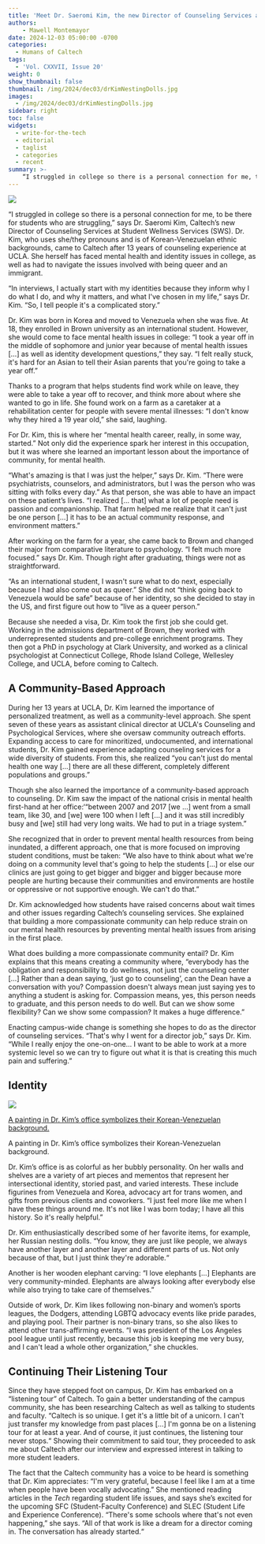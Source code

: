 ```yaml
---
title: 'Meet Dr. Saeromi Kim, the new Director of Counseling Services at SWS'
authors:
    - Mawell Montemayor
date: 2024-12-03 05:00:00 -0700
categories:
  - Humans of Caltech
tags:
  - 'Vol. CXXVII, Issue 20'
weight: 0
show_thumbnail: false
thumbnail: /img/2024/dec03/drKimNestingDolls.jpg
images:
  - /img/2024/dec03/drKimNestingDolls.jpg
sidebar: right
toc: false
widgets:
  - write-for-the-tech
  - editorial
  - taglist
  - categories
  - recent
summary: >-
    “I struggled in college so there is a personal connection for me, to be there for students who are struggling,” says Dr. Saeromi Kim, Caltech’s new Director of Counseling Services at Student Wellness Services (SWS). Dr. Kim, who uses she/they pronouns and is of Korean-Venezuelan ethnic backgrounds, came to Caltech after 13 years of counseling experience at UCLA. She herself has faced mental health and identity issues in college, as well as had to navigate the issues involved with being queer and an immigrant.
---
```


![](/img/2024/dec03/drKimNestingDolls.jpg)

“I struggled in college so there is a personal connection for me, to be there for students who are struggling,” says Dr. Saeromi Kim, Caltech’s new Director of Counseling Services at Student Wellness Services (SWS). Dr. Kim, who uses she/they pronouns and is of Korean-Venezuelan ethnic backgrounds, came to Caltech after 13 years of counseling experience at UCLA. She herself has faced mental health and identity issues in college, as well as had to navigate the issues involved with being queer and an immigrant.

“In interviews, I actually start with my identities because they inform why I do what I do, and why it matters, and what I've chosen in my life,” says Dr. Kim. “So, I tell people it's a complicated story.”

Dr. Kim was born in Korea and moved to Venezuela when she was five. At 18, they enrolled in Brown university as an international student. However, she would come to face mental health issues in college: “I took a year off in the middle of sophomore and junior year because of mental health issues […] as well as identity development questions,” they say. “I felt really stuck, it's hard for an Asian to tell their Asian parents that you're going to take a year off.”

Thanks to a program that helps students find work while on leave, they were able to take a year off to recover, and think more about where she wanted to go in life. She found work on a farm as a caretaker at a rehabilitation center for people with severe mental illnesses: “I don't know why they hired a 19 year old,” she said, laughing.

For Dr. Kim, this is where her “mental health career, really, in some way, started.” Not only did the experience spark her interest in this occupation, but it was where she learned an important lesson about the importance of community, for mental health.

“What's amazing is that I was just the helper,” says Dr. Kim. “There were psychiatrists, counselors, and administrators, but I was the person who was sitting with folks every day.” As that person, she was able to have an impact on these patient’s lives.  “I realized [… that] what a lot of people need is passion and companionship. That farm helped me realize that it can't just be one person […] it has to be an actual community response, and environment matters.”

After working on the farm for a year, she came back to Brown and changed their major from comparative literature to psychology. “I felt much more focused.” says Dr. Kim. Though right after graduating, things were not as straightforward.

“As an international student, I wasn't sure what to do next, especially because I had also come out as queer.” She did not “think going back to Venezuela would be safe” because of her identity, so she decided to stay in the US, and first figure out how to “live as a queer person.”

Because she needed a visa, Dr. Kim took the first job she could get. Working in the admissions department of Brown, they worked with underrepresented students and pre-college enrichment programs. They then got a PhD in psychology at Clark University, and worked as a clinical psychologist at Connecticut College, Rhode Island College, Wellesley College, and UCLA, before coming to Caltech.


## **A Community-Based Approach**

During her 13 years at UCLA, Dr. Kim learned the importance of personalized treatment, as well as a community-level approach. She spent seven of these years as assistant clinical director at UCLA's Counseling and Psychological Services, where she oversaw community outreach efforts. Expanding access to care for minoritized, undocumented, and international students, Dr. Kim gained experience adapting counseling services for a wide diversity of students. From this, she realized “you can't just do mental health one way […] there are all these different, completely different populations and groups.”

Though she also learned the importance of a community-based approach to counseling. Dr. Kim saw the impact of the national crisis in mental health first-hand at her office:‘“between 2007 and 2017 [we …] went from a small team, like 30, and [we] were 100 when I left […] and it was still incredibly busy and [we] still had very long waits. We had to put in a triage system.”

She recognized that in order to prevent mental health resources from being inundated, a different approach, one that is more focused on improving student conditions, must be taken: “We also have to think about what we're doing on a community level that's going to help the students […] or else our clinics are just going to get bigger and bigger and bigger because more people are hurting because their communities and environments are hostile or oppressive or not supportive enough. We can't do that.”

Dr. Kim acknowledged how students have raised concerns about wait times and other issues regarding Caltech’s counseling services. She explained that building a more compassionate community can help reduce strain on our mental health resources by preventing mental health issues from arising in the first place.

What does building a more compassionate community entail? Dr. Kim explains that this means creating a community where, “everybody has the obligation and responsibility to do wellness, not just the counseling center […] Rather than a dean saying, ‘just go to counseling’, can the Dean have a conversation with you? Compassion doesn't always mean just saying yes to anything a student is asking for. Compassion means, yes, this person needs to graduate, and this person needs to do well. But can we show some flexibility? Can we show some compassion? It makes a huge difference.”

Enacting campus-wide change is something she hopes to do as the director of counseling services. “That's why I went for a director job,” says Dr. Kim. “While I really enjoy the one-on-one… I want to be able to work at a more systemic level so we can try to figure out what it is that is creating this much pain and suffering.”


## **Identity**



![](/img/2024/dec03/drKimPainting.jpg)

[A painting in Dr. Kim’s office symbolizes their Korean-Venezuelan background.](https://lh7-rt.googleusercontent.com/docsz/AD_4nXf5J4yH9oYlR-vspJWTsnSYDWxbNX8DNN8XYkinO_8JoTtDpmtXNGWbzOgyww_HZwGaD1TKSraClDMgyihpM8L8mgYJhfWlZxfiHOI07owFQjy3KpJYN_LgHBop1_Lc-L8shtnQfQ?key=Ww1YbC_rSCda43q0uiTC4fMk)

A painting in Dr. Kim’s office symbolizes their Korean-Venezuelan background.

Dr. Kim’s office is as colorful as her bubbly personality. On her walls and shelves are a variety of art pieces and mementos that represent her intersectional identity, storied past, and varied interests. These include figurines from Venezuela and Korea, advocacy art for trans women, and gifts from previous clients and coworkers. “I just feel more like me when I have these things around me. It's not like I was born today; I have all this history. So it's really helpful.”

Dr. Kim enthusiastically described some of her favorite items, for example, her Russian nesting dolls. “You know, they are just like people, we always have another layer and another layer and different parts of us. Not only because of that, but I just think they're adorable.“

Another is her wooden elephant carving: “I love elephants [...] Elephants are very community-minded. Elephants are always looking after everybody else while also trying to take care of themselves.”

Outside of work, Dr. Kim likes following non-binary and women’s sports leagues, the Dodgers, attending LGBTQ advocacy events like pride parades, and playing pool. Their partner is non-binary trans, so she also likes to attend other trans-affirming events. “I was president of the Los Angeles pool league until just recently, because this job is keeping me very busy, and I can't lead a whole other organization,” she chuckles.


## **Continuing Their Listening Tour**

Since they have stepped foot on campus, Dr. Kim has embarked on a “listening tour” of Caltech. To gain a better understanding of the campus community, she has been researching Caltech as well as talking to students and faculty. “Caltech is so unique. I get it's a little bit of a unicorn. I can't just transfer my knowledge from past places […] I'm gonna be on a listening tour for at least a year. And of course, it just continues, the listening tour never stops.“ Showing their commitment to said tour, they proceeded to ask me about Caltech after our interview and expressed interest in talking to more student leaders.

The fact that the Caltech community has a voice to be heard is something that Dr. Kim appreciates: “I'm very grateful, because I feel like I am at a time when people have been vocally advocating.” She mentioned reading articles in the *Tech* regarding student life issues, and says she’s excited for the upcoming SFC (Student-Faculty Conference)  and SLEC (Student Life and Experience Conference). “There's some schools where that's not even happening,” she says. “All of that work is like a dream for a director coming in. The conversation has already started.“
